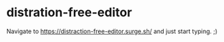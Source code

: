 # distration-free-editor

Navigate to https://distraction-free-editor.surge.sh/ and just start typing. ;)